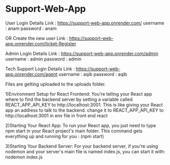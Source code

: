 # Support-Web-App

User Login Details
Link : https://support-web-app.onrender.com/
username : anam 
password : anam

OR Create the new user
Link : https://support-web-app.onrender.com/ticket-Register

Admin Login Details
Link : https://support-web-app.onrender.com/admin
username : admin 
password : admin

Tech Support Login Details
Link : https://support-web-app.onrender.com/agent
username : aqib 
password : aqib


Files are getting uploaded to the uploads folder.

1)Environment Setup for React Frontend:
You're telling your React app where to find the backend server by setting a variable called REACT_APP_API_KEY to http://localhost:3001. This is like giving your React app an address to talk to the backend.
change it to REACT_APP_API_KEY to http://localhost:3001 in env file in front end react

2)Starting Your React App: 
To run your React app, you just need to type npm start in your React project's main folder. This command gets everything up and running for you : (npm start)

3)Starting Your Backend Server:
For your backend server, if you're using nodemon and your server's main file is named index.js, you can start it with: nodemon index.js
